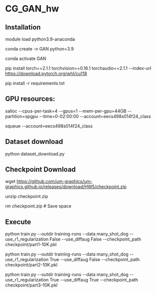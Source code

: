 # CG_GAN_hw


## Installation
module load python3.9-anaconda

conda create -n GAN python=3.9

conda activate GAN

pip install torch==2.1.1 torchvision==0.16.1 torchaudio==2.1.1 --index-url https://download.pytorch.org/whl/cu118

pip install -r requirements.txt

<!-- pip install --force-reinstall charset-normalizer==3.1.0

conda install pytorch==1.12.1 torchvision==0.13.1 torchaudio==0.12.1 -c pytorch -->


## GPU resources:
salloc --cpus-per-task=4 --gpus=1 --mem-per-gpu=44GB --partition=spgpu --time=0-02:00:00 --account=eecs498s014f24_class 

squeue --account=eecs498s014f24_class


## Dataset download
python dataset_download.py


## Checkpoint Download
wget https://github.com/um-graphics/um-graphics.github.io/releases/download/HW5/checkpoint.zip

unzip checkpoint.zip

rm checkpoint.zip       # Save space


## Execute
python train.py --outdir training-runs --data many_shot_dog --use_r1_regularization False --use_diffaug False --checkpoint_path checkpoint/part1-10K.pkl

python train.py --outdir training-runs --data many_shot_dog --use_r1_regularization True --use_diffaug False --checkpoint_path checkpoint/part2-10K.pkl

python train.py --outdir training-runs --data many_shot_dog --use_r1_regularization True --use_diffaug True --checkpoint_path checkpoint/part3-10K.pkl
